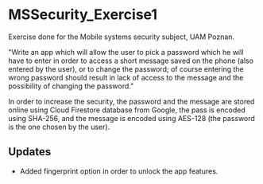 # MSSecurity_Exercise1
Exercise done for the Mobile systems security subject, UAM Poznan.

"Write an app which will allow the user to pick a password which he will have to enter in order to access a short message saved on the phone (also entered by the user), or to change the password; of course entering the wrong password should result in lack of access to the message and the possibility of changing the password."

In order to increase the security, the password and the message are stored online using Cloud Firestore database from Google, the pass is encoded using SHA-256, and the message is encoded using AES-128 (the password is the one chosen by the user).

## Updates
* Added fingerprint option in order to unlock the app features.
